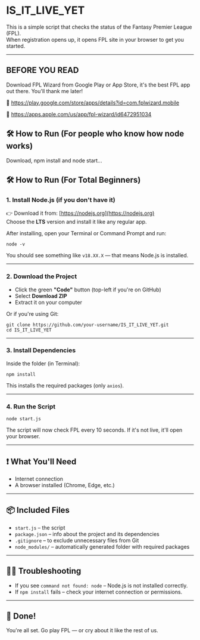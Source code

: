 # IS_IT_LIVE_YET

This is a simple script that checks the status of the Fantasy Premier League (FPL).  
When registration opens up, it opens FPL site in your browser to get you started.

---

## BEFORE YOU READ
Download FPL Wizard from Google Play or App Store, it's the best FPL app out there. You'll thank me later!

🤖 https://play.google.com/store/apps/details?id=com.fplwizard.mobile 

🍏 https://apps.apple.com/us/app/fpl-wizard/id6472951034

## 🛠 How to Run (For people who know how node works)
Download, npm install and node start...

## 🛠 How to Run (For Total Beginners)

### 1. Install Node.js (if you don't have it)

👉 Download it from: [https://nodejs.org](https://nodejs.org)  
Choose the **LTS** version and install it like any regular app.

After installing, open your Terminal or Command Prompt and run:

```
node -v
```

You should see something like `v18.XX.X` — that means Node.js is installed.

---

### 2. Download the Project

- Click the green **"Code"** button (top-left if you're on GitHub)
- Select **Download ZIP**
- Extract it on your computer

Or if you're using Git:

```
git clone https://github.com/your-username/IS_IT_LIVE_YET.git
cd IS_IT_LIVE_YET
```

---

### 3. Install Dependencies

Inside the folder (in Terminal):

```
npm install
```

This installs the required packages (only `axios`).

---

### 4. Run the Script

```
node start.js
```

The script will now check FPL every 10 seconds. If it's not live, it'll open your browser.

---

## ❗ What You'll Need

- Internet connection
- A browser installed (Chrome, Edge, etc.)

---

## 📦 Included Files

- `start.js` – the script
- `package.json` – info about the project and its dependencies
- `.gitignore` – to exclude unnecessary files from Git
- `node_modules/` – automatically generated folder with required packages

---

## 👨‍🔧 Troubleshooting

- If you see `command not found: node` – Node.js is not installed correctly.
- If `npm install` fails – check your internet connection or permissions.

---

## 🎉 Done!

You're all set. Go play FPL — or cry about it like the rest of us.
